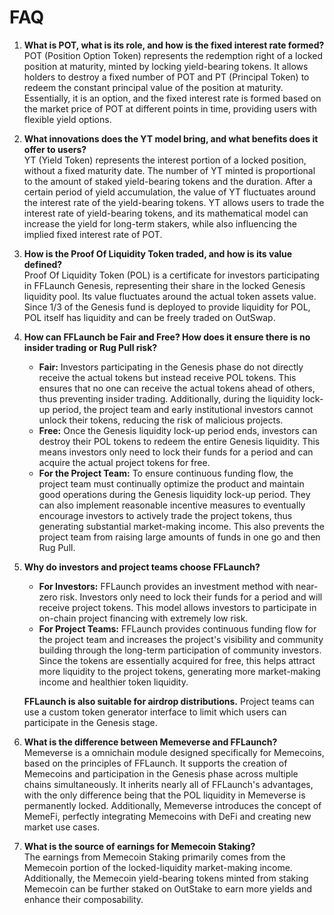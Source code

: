 # FAQ

1. **What is POT, what is its role, and how is the fixed interest rate formed?**\
   POT (Position Option Token) represents the redemption right of a locked position at maturity, minted by locking yield-bearing tokens. It allows holders to destroy a fixed number of POT and PT (Principal Token) to redeem the constant principal value of the position at maturity. Essentially, it is an option, and the fixed interest rate is formed based on the market price of POT at different points in time, providing users with flexible yield options.
2. **What innovations does the YT model bring, and what benefits does it offer to users?**\
   YT (Yield Token) represents the interest portion of a locked position, without a fixed maturity date. The number of YT minted is proportional to the amount of staked yield-bearing tokens and the duration. After a certain period of yield accumulation, the value of YT fluctuates around the interest rate of the yield-bearing tokens. YT allows users to trade the interest rate of yield-bearing tokens, and its mathematical model can increase the yield for long-term stakers, while also influencing the implied fixed interest rate of POT.
3. **How is the Proof Of Liquidity Token traded, and how is its value defined?**\
   Proof Of Liquidity Token (POL) is a certificate for investors participating in FFLaunch Genesis, representing their share in the locked Genesis liquidity pool. Its value fluctuates around the actual token assets value. Since 1/3 of the Genesis fund is deployed to provide liquidity for POL, POL itself has liquidity and can be freely traded on OutSwap.
4. **How can FFLaunch be Fair and Free? How does it ensure there is no insider trading or Rug Pull risk?**
   * **Fair:** Investors participating in the Genesis phase do not directly receive the actual tokens but instead receive POL tokens. This ensures that no one can receive the actual tokens ahead of others, thus preventing insider trading. Additionally, during the liquidity lock-up period, the project team and early institutional investors cannot unlock their tokens, reducing the risk of malicious projects.
   * **Free:** Once the Genesis liquidity lock-up period ends, investors can destroy their POL tokens to redeem the entire Genesis liquidity. This means investors only need to lock their funds for a period and can acquire the actual project tokens for free.
   * **For the Project Team:** To ensure continuous funding flow, the project team must continually optimize the product and maintain good operations during the Genesis liquidity lock-up period. They can also implement reasonable incentive measures to eventually encourage investors to actively trade the project tokens, thus generating substantial market-making income. This also prevents the project team from raising large amounts of funds in one go and then Rug Pull.
5.  **Why do investors and project teams choose FFLaunch?**

    * **For Investors:** FFLaunch provides an investment method with near-zero risk. Investors only need to lock their funds for a period and will receive project tokens. This model allows investors to participate in on-chain project financing with extremely low risk.
    * **For Project Teams:** FFLaunch provides continuous funding flow for the project team and increases the project's visibility and community building through the long-term participation of community investors. Since the tokens are essentially acquired for free, this helps attract more liquidity to the project tokens, generating more market-making income and healthier token liquidity.

    **FFLaunch is also suitable for airdrop distributions.** Project teams can use a custom token generator interface to limit which users can participate in the Genesis stage.
6. **What is the difference between Memeverse and FFLaunch?**\
   Memeverse is a omnichain module designed specifically for Memecoins, based on the principles of FFLaunch. It supports the creation of Memecoins and participation in the Genesis phase across multiple chains simultaneously. It inherits nearly all of FFLaunch's advantages, with the only difference being that the POL liquidity in Memeverse is permanently locked. Additionally, Memeverse introduces the concept of MemeFi, perfectly integrating Memecoins with DeFi and creating new market use cases.
7. **What is the source of earnings for Memecoin Staking?**\
   The earnings from Memecoin Staking primarily comes from the Memecoin portion of the locked-liquidity market-making income. Additionally, the Memecoin yield-bearing tokens minted from staking Memecoin can be further staked on OutStake to earn more yields and enhance their composability.
